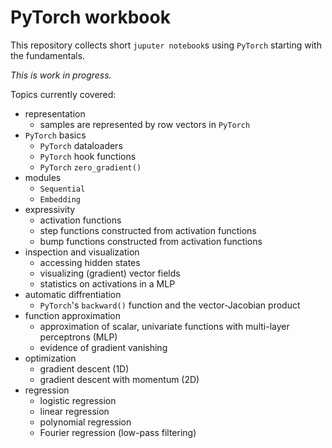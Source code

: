 # PyTorch workbook

This repository collects short `juputer notebook`s using `PyTorch`
starting with the fundamentals.

_This is work in progress._

Topics currently covered:
- representation
    - samples are represented by row vectors in `PyTorch`  
- `PyTorch` basics  
    - `PyTorch` dataloaders  
    - `PyTorch` hook functions  
    - `PyTorch` `zero_gradient()`
- modules  
    - `Sequential`
    - `Embedding`  
- expressivity  
    - activation functions  
    - step functions constructed from activation functions  
    - bump functions constructed from activation functions  
- inspection and visualization  
    - accessing hidden states  
    - visualizing (gradient) vector fields
    - statistics on activations in a MLP  
- automatic diffrentiation  
    - `PyTorch`'s `backward()` function and the vector-Jacobian product  
- function approximation  
    - approximation of scalar, univariate functions with multi-layer
     perceptrons (MLP)  
    - evidence of gradient vanishing  
- optimization  
    - gradient descent (1D)
    - gradient descent with momentum (2D)
- regression  
    - logistic regression  
    - linear regression  
    - polynomial regression  
    - Fourier regression (low-pass filtering)  
